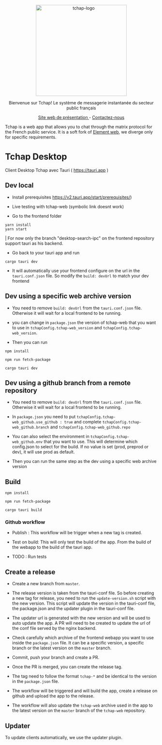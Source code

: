 
<p align="center">
  <a href="https://github.com/tchapgouv">
    <img alt="tchap-logo" src="./res/themes/tchap/img/logos/tchap-logo.svg" width="300" />
  </a>
</p>

<p align="center">
  Bienvenue sur Tchap! Le système de messagerie instantanée du secteur public français
</p>

<p align="center">
  <a href="https://tchap.numerique.gouv.fr">
    Site web de présentation
  </a> - 
  <a href="contact@tchap.beta.gouv.fr">
    Contactez-nous
  </a>
</p>

Tchap is a web app that allows you to chat through the matrix protocol for the French public service. It is a soft fork of [Element web](https://github.com/vector-im/element-web), we diverge only for specific requirements.

# Tchap Desktop

Client Desktop Tchap avec Tauri ( https://tauri.app )

## Dev local

- Install prerequisites https://v2.tauri.app/start/prerequisites/)

- Live testing with tchap-web (symbolic link doesnt work)

- Go to the frontend folder

```
yarn install
yarn start
```

| For now only the branch "desktop-search-ipc" on the frontend repository support tauri as his backend.

- Go back to your tauri app and run 

```
cargo tauri dev

```

- It will automatically use your frontend configure on the url in the `tauri.conf.json` file. So modify the `build: devUrl` to match your dev frontend


## Dev using a specific web archive version
- You need to remove `build: devUrl` from the `tauri.conf.json` file. Otherwise it will wait for a local frontend to be running.

- you can change in `package.json` the version of tchap-web that you want to use in `tchapConfig.tchap-web_version` and `tchapConfig.tchap-web_version`. 

- Then you can run

```
npm install

npm run fetch-package

cargo tauri dev

```

## Dev using a github branch from a remote repository
- You need to remove `build: devUrl` from the `tauri.conf.json` file. Otherwise it will wait for a local frontend to be running.

- In `package.json` you need to put  `tchapConfig.tchap-web_github.use_github : true` and complete `tchapConfig.tchap-web_github.branch` and `tchapConfig.tchap-web_github.repo` 

- You can also select the environment in `tchapConfig.tchap-web_github.env` that you want to use. This will determine which config.json to select for the build. If no value is set (prod, preprod or dev), it will use prod as default.

- Then you can run the same step as the dev using a specific web archive version


## Build
```
npm install

npm run fetch-package

cargo tauri build

```

### Github workflow
- Publish : This workflow will be trigger when a new tag is created.

- Test on build: This will only test the build of the app. From the build of the webapp to the build of the tauri app.

- TODO : Run tests

## Create a release 
- Create a new branch from `master`.

- The release version is taken from the tauri-conf file. So before creating a new tag for release, you need to run the `update-version.sh` script with the new version. This script will update the version in the tauri-conf file, the package.json and the updater plugin in the tauri-conf file.

- The updater url is generated with the new version and will be used to auto update the app. A PR will need to be created to update the url of the conf file served by the nginx backend.

- Check carefully which archive of the frontend webapp you want to use inside the `package.json` file. It can be a specific version, a specific branch or the latest version on the `master` branch.

- Commit, push your branch and create a PR.

- Once the PR is merged, you can create the release tag.

- The tag need to follow the format `tchap-*` and be identical to the version in the `package.json` file.

- The workflow will be triggered and will build the app, create a release on github and upload the app to the release.

- The workflow will also update the `tchap-web` archive used in the app to the latest version on the `master` branch of the `tchap-web` repository.

## Updater
To update clients automatically, we use the updater plugin.
